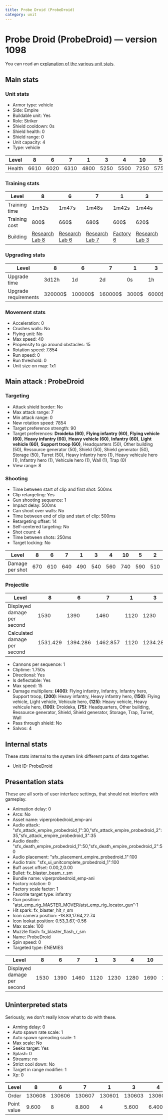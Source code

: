 ```yaml
---
title: Probe Droid (ProbeDroid)
category: unit
---
```


# Probe Droid (ProbeDroid) — version 1098

You can read an [explanation  of the various unit stats](unitexplained.md).

## Main stats

### Unit stats

  * Armor type: vehicle
  * Side: Empire
  * Buildable unit: Yes
  * Role: Striker
  * Shield cooldown: 0s
  * Shield health: 0
  * Shield range: 0
  * Unit capacity: 4
  * Type: vehicle

|Level |8   |6   |7   |1   |3   |4   |10  |5   |2   |9   |
|------|----|----|----|----|----|----|----|----|----|----|
|Health|6610|6020|6310|4800|5250|5500|7250|5750|5020|6920|


### Training stats

|Level        |8                                      |6                                      |7                                      |1                              |3                                      |4                                      |10                                      |5                                      |2                                      |9                                      |
|-------------|---------------------------------------|---------------------------------------|---------------------------------------|-------------------------------|---------------------------------------|---------------------------------------|----------------------------------------|---------------------------------------|---------------------------------------|---------------------------------------|
|Training time|1m52s                                  |1m47s                                  |1m48s                                  |1m42s                          |1m44s                                  |1m45s                                  |2m                                      |1m46s                                  |1m43s                                  |1m56s                                  |
|Training cost|800$                                   |660$                                   |680$                                   |600$                           |620$                                   |630$                                   |920$                                    |640$                                   |610$                                   |840$                                   |
|Building     |[Research Lab 8](empireOffenseLab.html)|[Research Lab 6](empireOffenseLab.html)|[Research Lab 7](empireOffenseLab.html)|[Factory 6](empireFactory.html)|[Research Lab 3](empireOffenseLab.html)|[Research Lab 4](empireOffenseLab.html)|[Research Lab 10](empireOffenseLab.html)|[Research Lab 5](empireOffenseLab.html)|[Research Lab 2](empireOffenseLab.html)|[Research Lab 9](empireOffenseLab.html)|


### Upgrading stats

|Level               |8      |6      |7      |1    |3    |4     |10      |5     |2    |9       |
|--------------------|-------|-------|-------|-----|-----|------|--------|------|-----|--------|
|Upgrade time        |3d12h  |1d     |2d     |0s   |1h   |3h30m |1w2d    |8h    |15m  |5d      |
|Upgrade requirements|320000$|100000$|160000$|3000$|6000$|12500$|1750000$|25000$|3000$|1000000$|


### Movement stats

  * Acceleration: 0
  * Crushes walls: No
  * Flying unit: No
  * Max speed: 40
  * Propensity to go around obstacles: 15
  * Rotation speed: 7.854
  * Run speed: 0
  * Run threshold: 0
  * Unit size on map: 1x1

## Main attack : ProbeDroid

### Targeting

  * Attack shield border: No
  * Max attack range: 7
  * Min attack range: 0
  * New rotation speed: 7854
  * Target preference strength: 90
  * Target preferences: **Droideka (60)**, **Flying infantry (60)**, **Flying vehicle (60)**, **Heavy infantry (60)**, **Heavy vehicle (60)**, **Infantry (60)**, **Light vehicle (60)**, **Support troop (60)**, Headquarters (50), Other building (50), Ressource generator (50), Shield (50), Shield generator (50), Storage (50), Turret (50), Heavy infantry hero (1), Heavy vehicule hero (1), Infantry hero (1), Vehicule hero (1), Wall (1), Trap (0)
  * View range: 8

### Shooting

  * Time between start of clip and first shot: 500ms
  * Clip retargeting: Yes
  * Gun shooting sequence: 1
  * Impact delay: 500ms
  * Can shoot over walls: No
  * Time between end of clip and start of clip: 500ms
  * Retargeting offset: 14
  * Self-centered targeting: No
  * Shot count: 4
  * Time between shots: 250ms
  * Target locking: No

|Level          |8  |6  |7  |1  |3  |4  |10 |5  |2  |9  |
|---------------|---|---|---|---|---|---|---|---|---|---|
|Damage per shot|670|610|640|490|540|560|740|590|510|710|


### Projectile

|Level                       |8       |6       |7       |1   |3       |4   |10      |5       |2       |9       |
|----------------------------|--------|--------|--------|----|--------|----|--------|--------|--------|--------|
|Displayed damage per second |1530    |1390    |1460    |1120|1230    |1280|1690    |1350    |1170    |1620    |
|Calculated damage per second|1531.429|1394.286|1462.857|1120|1234.286|1280|1691.429|1348.571|1165.714|1622.857|


  * Cannons per sequence: 1
  * Cliptime: 1.750s
  * Directional: Yes
  * Is deflectable: Yes
  * Max speed: 15
  * Damage multipliers: **(400)**: Flying infantry, Infantry, Infantry hero, Support troop, **(200)**: Heavy infantry, Heavy infantry hero, **(150)**: Flying vehicle, Light vehicle, Vehicule hero, **(125)**: Heavy vehicle, Heavy vehicule hero, **(100)**: Droideka, **(75)**: Headquarters, Other building, Ressource generator, Shield, Shield generator, Storage, Trap, Turret, Wall
  * Pass through shield: No
  * Salvos: 4

## Internal stats

These stats internal to the system link different parts of data together.

  * Unit ID: ProbeDroid

## Presentation stats

These are all sorts of user interface settings, that should not interfere with gameplay.

  * Animation delay: 0
  * Arcs: No
  * Asset name: viperprobedroid_emp-ani
  * Audio attack: "sfx_attack_empire_probedroid_1":30,"sfx_attack_empire_probedroid_2":35,"sfx_attack_empire_probedroid_3":35
  * Audio death: "sfx_death_empire_probedroid_1":50,"sfx_death_empire_probedroid_2":50
  * Audio placement: "sfx_placement_empire_probedroid_1":100
  * Audio train: "sfx_ui_unitcomplete_probedroid_1":100
  * Buff asset offset: 0.00,2,0.00
  * Bullet: fx_blaster_beam_r_sm
  * Bundle name: viperprobedroid_emp-ani
  * Factory rotation: 0
  * Factory scale factor: 1
  * Favorite target type: infantry
  * Gun position: "atst_emp_rig_MASTER_MOVER/atst_emp_rig_locator_gun":1
  * Hit spark: fx_blaster_hit_r_sm
  * Icon camera position: -18.83,17.64,22.74
  * Icon lookat position: 0.53,3.67,-0.56
  * Max scale: 100
  * Muzzle flash: fx_blaster_flash_r_sm
  * Name: ProbeDroid
  * Spin speed: 0
  * Targeted type: ENEMIES

|Level                      |8   |6   |7   |1   |3   |4   |10  |5   |2   |9   |
|---------------------------|----|----|----|----|----|----|----|----|----|----|
|Displayed damage per second|1530|1390|1460|1120|1230|1280|1690|1350|1170|1620|


## Uninterpreted stats

Seriously, we don't really know what to do with these.

  * Arming delay: 0
  * Auto spawn rate scale: 1
  * Auto spawn spreading scale: 1
  * Max scale: No
  * Seeks target: Yes
  * Splash: 0
  * Streams: no
  * Strict cool down: No
  * Target in range modifier: 1
  * Xp: 0

|Level      |8     |6     |7     |1     |3     |4     |10    |5     |2     |9     |
|-----------|------|------|------|------|------|------|------|------|------|------|
|Order      |130608|130606|130607|130601|130603|130604|130610|130605|130602|130609|
|Point value|9.600 |8     |8.800 |4     |5.600 |6.400 |12    |7.200 |4.800 |10.400|


